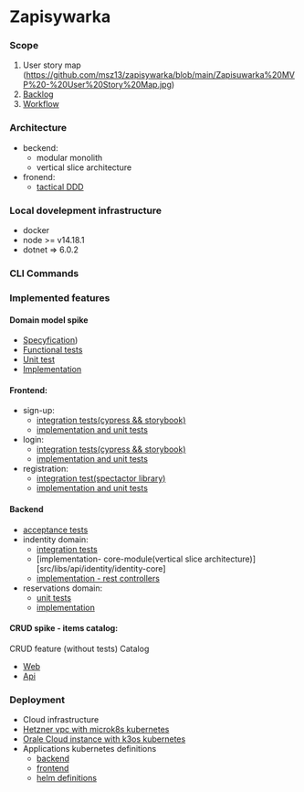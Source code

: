# Zapisywarka

### Scope
1. User story map
(https://github.com/msz13/zapisywarka/blob/main/Zapisuwarka%20MVP%20-%20User%20Story%20Map.jpg)
3. [Backlog](https://github.com/users/msz13/projects/3/views/1)
4. [Workflow](https://github.com/users/msz13/projects/4)

### Architecture
- beckend:
  * modular monolith
  * vertical slice architecture
- fronend:
  * [tactical DDD](https://www.angulararchitects.io/en/blog/tactical-domain-driven-design-with-monorepos/)

### Local dovelepment infrastructure
* docker
* node >= v14.18.1
* dotnet => 6.0.2
### CLI Commands

### Implemented features
#### Domain model spike
* [Specyfication](https://github.com/msz13/zapisywarka-deprecated/blob/main/WEB-API/RegistrationFunctionalTests/Features/Zapisy.feature))
* [Functional tests](https://github.com/msz13/zapisywarka-deprecated/tree/main/WEB-API/RegistrationFunctionalTests)
* [Unit test](https://github.com/msz13/zapisywarka-deprecated/tree/main/WEB-API/RegistrationUnitTests)
* [Implementation](https://github.com/msz13/zapisywarka-deprecated/tree/main/WEB-API/RegistrationBD)
#### Frontend:
* sign-up:
  *  [integration tests(cypress && storybook)](src/apps/test/libs/identity/sign-up-feature-e2e)
  *  [implementation and unit tests](src/libs/web/identity/sign-up-feature)
* login:
  * [integration tests(cypress && storybook)](src/apps/test/libs/identity/login-feature-e2e)
  * [implementation and unit tests](src/libs/web/identity/login-feature)
* registration:
  * [integration test(spectactor library)](src/libs/web/registration/registration-feature/src/lib/_features_tests)
  * [implementation and unit tests](src/libs/web/registration/registration-feature)

#### Backend
* [acceptance tests](src/apps/zapisywarka-api-test)
* indentity domain:
  * [integration tests](src/libs/api/identity/identity-core-test)
  * [implementation- core-module(vertical slice architecture)][src/libs/api/identity/identity-core]
  * [implementation - rest controllers](src/libs/api/identity/identity-api)
* reservations domain:
  * [unit tests](src/libs/api/reservations/reservations-api-test)
  * [implementation](src/libs/api/reservations/reservations-api)
    
#### CRUD spike - items catalog:
CRUD feature (without tests)
Catalog
* [Web](https://github.com/msz13/zapisywarka/tree/main/src/libs/web/catalog)
* [Api](https://github.com/msz13/zapisywarka/tree/main/src/libs/api/catalog)

### Deployment 
* Cloud infrastructure
 * [Hetzner vpc with microk8s kubernetes](https://github.com/msz13/zapisywarka-env/tree/main/hetzner-cloud)
 * [Orale Cloud instance with k3os kubernetes](https://github.com/msz13/zapisywarka-env/tree/main/oci-cluster)
* Applications kubernetes definitions
  * [backend](https://github.com/msz13/zapisywarka/tree/main/src/apps/zapisywarka-api/deployment)
  * [frontend](https://github.com/msz13/zapisywarka/tree/main/src/apps/zapisywarka-rejestracja/deployment)
  * [helm definitions](https://github.com/msz13/zapisywarka/tree/88-deploy-create-staging-environment/src/deployment/zapisywarka)



